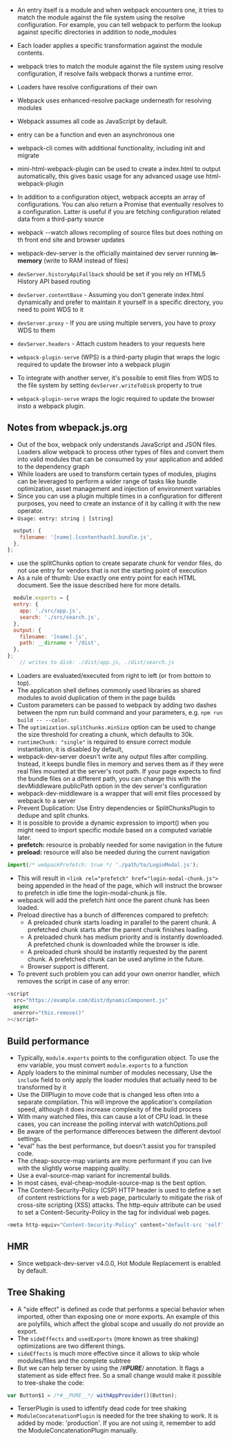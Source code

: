 * An entry itself is a module and when webpack encounters one, it tries to match the module against the file system using the resolve configuration. For example, you can tell webpack to perform the lookup against specific directories in addition to node_modules
  
* Each loader applies a specific transformation against the module contents.
  
* webpack tries to match the module against the file system using resolve configuration, if resolve fails webpack thorws a runtime error.
* Loaders have resolve configurations of their own
* Webpack uses enhanced-resolve package  underneath for resolving modules
* Webpack assumes all code as JavaScript by default.
* entry can be a function and even an asynchronous one 
* webpack-cli comes with additional functionality, including init and migrate
* mini-html-webpack-plugin can be used to create a index.html to output automatically, this gives basic usage for any advanced usage use html-webpack-plugin
* In addition to a configuration object, webpack accepts an array of configurations. You can also return a Promise that eventually resolves to a configuration. Latter is useful if you are fetching configuration related data from a third-party source
* webpack --watch allows recompling of source files but does nothing on th front end site and browser updates
* webpack-dev-server is the officially maintained dev server running **in-memory** (write to RAM instead of files)
* `devServer.historyApiFallback` should be set if you rely on HTML5 History API based routing
* `devServer.contentBase` - Assuming you don't generate index.html dynamically and prefer to maintain it yourself in a specific directory, you need to point WDS to it
* `devServer.proxy` - If you are using multiple servers, you have to proxy WDS to them
* `devServer.headers` - Attach custom headers to your requests here
* `webpack-plugin-serve` (WPS) is a third-party plugin that wraps the logic required to update the browser into a webpack plugin
* To integrate with another server, it's possible to emit files from WDS to the file system by setting `devServer.writeToDisk` property to true
* `webpack-plugin-serve` wraps the logic required to update the browser insto a webpack plugin.
## Notes from wbepack.js.org

* Out of the box, webpack only understands JavaScript and JSON files. Loaders allow webpack to process other types of files and convert them into valid modules that can be consumed by your application and added to the dependency graph
* While loaders are used to transform certain types of modules, plugins can be leveraged to perform a wider range of tasks like bundle optimization, asset management and injection of environment variables
* Since you can use a plugin multiple times in a configuration for different purposes, you need to create an instance of it by calling it with the new operator.
* `Usage: entry: string | [string]`
```js module.exports = {
  output: {
    filename: '[name].[contenthash].bundle.js',
  },
};
```
* use the splitChunks option to create separate chunk for vendor files, do not use entry for vendors that is not the starting point of execution
* As a rule of thumb: Use exactly one entry point for each HTML document. See the issue described here for more details.
```js
  module.exports = {
  entry: {
    app: './src/app.js',
    search: './src/search.js',
  },
  output: {
    filename: '[name].js',
    path: __dirname + '/dist',
  },
};
    // writes to disk: ./dist/app.js, ./dist/search.js
```

* Loaders are evaluated/executed from right to left (or from bottom to top).
* The application shell defines commonly used libraries as shared modules to avoid duplication of them in the page builds
* Custom parameters can be passed to webpack by adding two dashes between the npm run build command and your parameters, e.g. `npm run build -- --color`.
* The `optimization.splitChunks.minSize` option can be used to change the size threshold for creating a chunk, which defaults to 30k.
* `runtimeChunk: "single"` is required to ensure correct module instantiation, it is disabled by default,
* webpack-dev-server doesn't write any output files after compiling. Instead, it keeps bundle files in memory and serves them as if they were real files mounted at the server's root path. If your page expects to find the bundle files on a different path, you can change this with the devMiddleware.publicPath option in the dev server's configuration
* webpack-dev-middleware is a wrapper that will emit files processed by webpack to a server
* Prevent Duplication: Use Entry dependencies or SplitChunksPlugin to dedupe and split chunks.
* It is possible to provide a dynamic expression to import() when you might need to import specific module based on a computed variable later.
* **prefetch:** resource is probably needed for some navigation in the future
* **preload:** resource will also be needed during the current navigation
```js
import(/* webpackPrefetch: true */ './path/to/LoginModal.js');
```
* This will result in `<link rel="prefetch" href="login-modal-chunk.js">` being appended in the head of the page, which will instruct the browser to prefetch in idle time the login-modal-chunk.js file.
* webpack will add the prefetch hint once the parent chunk has been loaded.
* Preload directive has a bunch of differences compared to prefetch:
   * A preloaded chunk starts loading in parallel to the parent chunk. A prefetched chunk starts after the parent chunk finishes loading.
  * A preloaded chunk has medium priority and is instantly downloaded. A prefetched chunk is downloaded while the browser is idle.
  * A preloaded chunk should be instantly requested by the parent chunk. A prefetched chunk can be used anytime in the future.
  * Browser support is different.
* To prevent such problem you can add your own onerror handler, which removes the script in case of any error:
```js
<script
  src="https://example.com/dist/dynamicComponent.js"
  async
  onerror="this.remove()"
></script>
```
## Build performance

* Typically, `module.exports` points to the configuration object. To use the env variable, you must convert `module.exports` to a function
* Apply loaders to the minimal number of modules necessary, Use the `include` field to only apply the loader modules that actually need to be transformed by it
* Use the DllPlugin to move code that is changed less often into a separate compilation. This will improve the application's compilation speed, although it does increase complexity of the build process
* With many watched files, this can cause a lot of CPU load. In these cases, you can increase the polling interval with watchOptions.poll
* Be aware of the performance differences between the different devtool settings.
* "eval" has the best performance, but doesn't assist you for transpiled code.
* The cheap-source-map variants are more performant if you can live with the slightly worse mapping quality.
* Use a eval-source-map variant for incremental builds.
* In most cases, eval-cheap-module-source-map is the best option.
* The Content-Security-Policy (CSP) HTTP header is used to define a set of content restrictions for a web page, particularly to mitigate the risk of cross-site scripting (XSS) attacks. The http-equiv attribute can be used to set a Content-Security-Policy in the <meta> tag for individual web pages.
```js
<meta http-equiv="Content-Security-Policy" content="default-src 'self'; script-src 'self' https://cdnjs.cloudflare.com;">
```
## HMR
* Since webpack-dev-server v4.0.0, Hot Module Replacement is enabled by default.
## Tree Shaking
* A "side effect" is defined as code that performs a special behavior when imported, other than exposing one or more exports. An example of this are polyfills, which affect the global scope and usually do not provide an export.
* The `sideEffects` and `usedExports` (more known as tree shaking) optimizations are two different things.
* `sideEffects` is much more effective since it allows to skip whole modules/files and the complete subtree
* But we can help terser by using the /*#__PURE__*/ annotation. It flags a statement as side effect free. So a small change would make it possible to tree-shake the code:
```js
var Button$1 = /*#__PURE__*/ withAppProvider()(Button);
```
* TerserPlugin is used to idfentify dead code for tree shaking
* `ModuleConcatenationPlugin` is needed for the tree shaking to work. It is added by mode: 'production'. If you are not using it, remember to add the ModuleConcatenationPlugin manually.